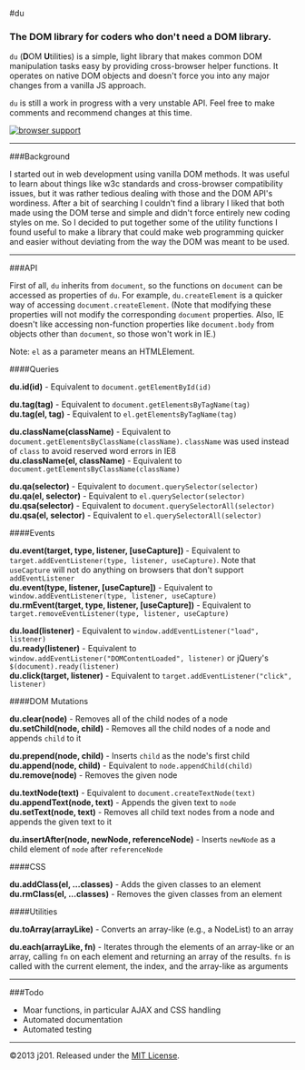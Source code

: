 #du

### The DOM library for coders who don't need a DOM library.

`du` (**D**OM **U**tilities) is a simple, light library that makes common DOM manipulation tasks easy by providing cross-browser helper functions. It operates on native DOM objects and doesn't force you into any major changes from a vanilla JS approach.

`du` is still a work in progress with a very unstable API. Feel free to make comments and recommend changes at this time.

[![browser support](https://ci.testling.com/j201/du.png)](http://ci.testling.com/j201/du)

---

###Background

I started out in web development using vanilla DOM methods. It was useful to learn about things like w3c standards and cross-browser compatibility issues, but it was rather tedious dealing with those and the DOM API's wordiness. After a bit of searching I couldn't find a library I liked that both made using the DOM terse and simple and didn't force entirely new coding styles on me. So I decided to put together some of the utility functions I found useful to make a library that could make web programming quicker and easier without deviating from the way the DOM was meant to be used.

---

###API

First of all, `du` inherits from `document`, so the functions on `document` can be accessed as properties of `du`. For example, `du.createElement` is a quicker way of accessing `document.createElement`. (Note that modifying these properties will not modify the corresponding `document` properties. Also, IE doesn't like accessing non-function properties like `document.body` from objects other than `document`, so those won't work in IE.)

Note: `el` as a parameter means an HTMLElement.

####Queries

**du.id(id)** - Equivalent to `document.getElementById(id)`  

**du.tag(tag)** - Equivalent to `document.getElementsByTagName(tag)`  
**du.tag(el, tag)** - Equivalent to `el.getElementsByTagName(tag)`

**du.className(className)** - Equivalent to `document.getElementsByClassName(className)`. `className` was used instead of `class` to avoid reserved word errors in IE8  
**du.className(el, className)** - Equivalent to `document.getElementsByClassName(className)`

**du.qa(selector)** - Equivalent to `document.querySelector(selector)`  
**du.qa(el, selector)** - Equivalent to `el.querySelector(selector)`  
**du.qsa(selector)** - Equivalent to `document.querySelectorAll(selector)`  
**du.qsa(el, selector)** - Equivalent to `el.querySelectorAll(selector)`

####Events

**du.event(target, type, listener, [useCapture])** - Equivalent to `target.addEventListener(type, listener, useCapture)`. Note that `useCapture` will not do anything on browsers that don't support `addEventListener`  
**du.event(type, listener, [useCapture])** - Equivalent to `window.addEventListener(type, listener, useCapture)`  
**du.rmEvent(target, type, listener, [useCapture])** - Equivalent to `target.removeEventListener(type, listener, useCapture)`

**du.load(listener)** - Equivalent to `window.addEventListener("load", listener)`  
**du.ready(listener)** - Equivalent to `window.addEventListener("DOMContentLoaded", listener)` or jQuery's `$(document).ready(listener)`  
**du.click(target, listener)** - Equivalent to `target.addEventListener("click", listener)`

####DOM Mutations

**du.clear(node)** - Removes all of the child nodes of a node  
**du.setChild(node, child)** - Removes all the child nodes of a node and appends `child` to it

**du.prepend(node, child)** - Inserts `child` as the node's first child  
**du.append(node, child)** - Equivalent to `node.appendChild(child)`  
**du.remove(node)** - Removes the given node

**du.textNode(text)** - Equivalent to `document.createTextNode(text)`  
**du.appendText(node, text)** - Appends the given text to `node`  
**du.setText(node, text)** - Removes all child text nodes from a node and appends the given text to it

**du.insertAfter(node, newNode, referenceNode)** - Inserts `newNode` as a child element of `node` after `referenceNode`

####CSS

**du.addClass(el, ...classes)** - Adds the given classes to an element  
**du.rmClass(el, ...classes)** - Removes the given classes from an element

####Utilities

**du.toArray(arrayLike)** - Converts an array-like (e.g., a NodeList) to an array

**du.each(arrayLike, fn)** - Iterates through the elements of an array-like or an array, calling `fn` on each element and returning an array of the results. `fn` is called with the current element, the index, and the array-like as arguments

---

###Todo

- Moar functions, in particular AJAX and CSS handling
- Automated documentation
- Automated testing

---

©2013 j201. Released under the [MIT License](http://opensource.org/licenses/MIT).
